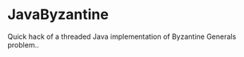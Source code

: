 JavaByzantine
=============

Quick hack of a threaded Java implementation of Byzantine Generals problem..
